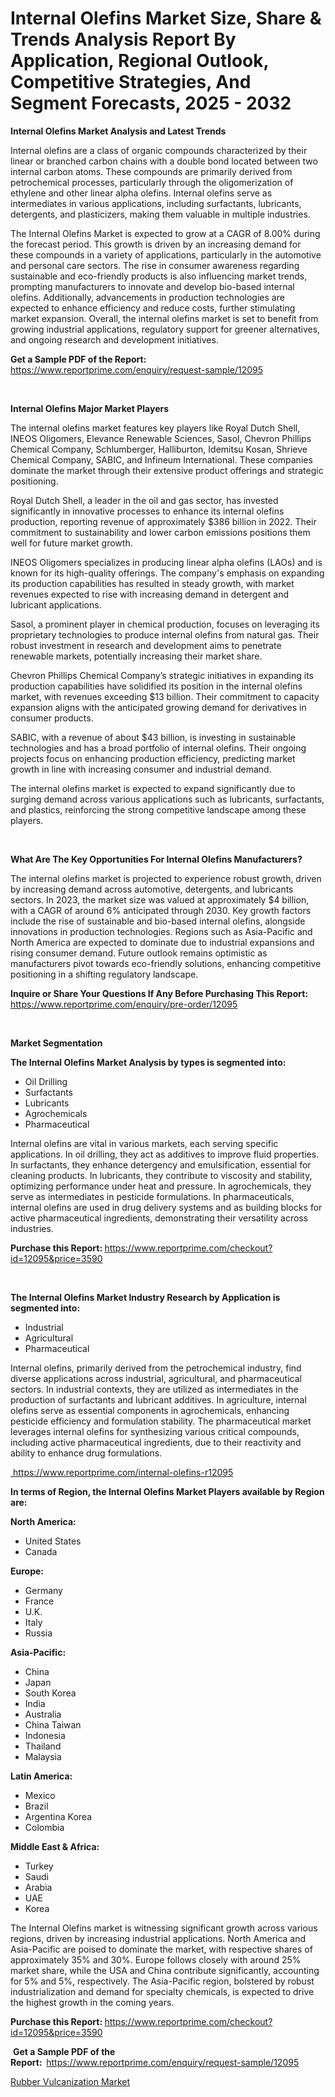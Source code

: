 <p><h1>Internal Olefins Market Size, Share & Trends Analysis Report By Application, Regional Outlook, Competitive Strategies, And Segment Forecasts, 2025 - 2032</h1></p><p><strong>Internal Olefins Market Analysis and Latest Trends</strong></p>
<p><p>Internal olefins are a class of organic compounds characterized by their linear or branched carbon chains with a double bond located between two internal carbon atoms. These compounds are primarily derived from petrochemical processes, particularly through the oligomerization of ethylene and other linear alpha olefins. Internal olefins serve as intermediates in various applications, including surfactants, lubricants, detergents, and plasticizers, making them valuable in multiple industries.</p><p>The Internal Olefins Market is expected to grow at a CAGR of 8.00% during the forecast period. This growth is driven by an increasing demand for these compounds in a variety of applications, particularly in the automotive and personal care sectors. The rise in consumer awareness regarding sustainable and eco-friendly products is also influencing market trends, prompting manufacturers to innovate and develop bio-based internal olefins. Additionally, advancements in production technologies are expected to enhance efficiency and reduce costs, further stimulating market expansion. Overall, the internal olefins market is set to benefit from growing industrial applications, regulatory support for greener alternatives, and ongoing research and development initiatives.</p></p>
<p><strong>Get a Sample PDF of the Report:&nbsp;</strong> <a href="https://www.reportprime.com/enquiry/request-sample/12095?utm_campaign=2220&utm_medium=2&utm_source=Github&utm_content=ia&utm_term=17032025&utm_id=internal-olefins">https://www.reportprime.com/enquiry/request-sample/12095</a></p>
<p>&nbsp;</p>
<p><strong>Internal Olefins Major Market Players</strong></p>
<p><p>The internal olefins market features key players like Royal Dutch Shell, INEOS Oligomers, Elevance Renewable Sciences, Sasol, Chevron Phillips Chemical Company, Schlumberger, Halliburton, Idemitsu Kosan, Shrieve Chemical Company, SABIC, and Infineum International. These companies dominate the market through their extensive product offerings and strategic positioning.</p><p>Royal Dutch Shell, a leader in the oil and gas sector, has invested significantly in innovative processes to enhance its internal olefins production, reporting revenue of approximately $386 billion in 2022. Their commitment to sustainability and lower carbon emissions positions them well for future market growth. </p><p>INEOS Oligomers specializes in producing linear alpha olefins (LAOs) and is known for its high-quality offerings. The company's emphasis on expanding its production capabilities has resulted in steady growth, with market revenues expected to rise with increasing demand in detergent and lubricant applications.</p><p>Sasol, a prominent player in chemical production, focuses on leveraging its proprietary technologies to produce internal olefins from natural gas. Their robust investment in research and development aims to penetrate renewable markets, potentially increasing their market share.</p><p>Chevron Phillips Chemical Company’s strategic initiatives in expanding its production capabilities have solidified its position in the internal olefins market, with revenues exceeding $13 billion. Their commitment to capacity expansion aligns with the anticipated growing demand for derivatives in consumer products.</p><p>SABIC, with a revenue of about $43 billion, is investing in sustainable technologies and has a broad portfolio of internal olefins. Their ongoing projects focus on enhancing production efficiency, predicting market growth in line with increasing consumer and industrial demand.</p><p>The internal olefins market is expected to expand significantly due to surging demand across various applications such as lubricants, surfactants, and plastics, reinforcing the strong competitive landscape among these players.</p></p>
<p>&nbsp;</p>
<p><strong>What Are The Key Opportunities For Internal Olefins Manufacturers?</strong></p>
<p><p>The internal olefins market is projected to experience robust growth, driven by increasing demand across automotive, detergents, and lubricants sectors. In 2023, the market size was valued at approximately $4 billion, with a CAGR of around 6% anticipated through 2030. Key growth factors include the rise of sustainable and bio-based internal olefins, alongside innovations in production technologies. Regions such as Asia-Pacific and North America are expected to dominate due to industrial expansions and rising consumer demand. Future outlook remains optimistic as manufacturers pivot towards eco-friendly solutions, enhancing competitive positioning in a shifting regulatory landscape.</p></p>
<p><strong>Inquire or Share Your Questions If Any Before Purchasing This Report:</strong> <a href="https://www.reportprime.com/enquiry/pre-order/12095?utm_campaign=2220&utm_medium=2&utm_source=Github&utm_content=ia&utm_term=17032025&utm_id=internal-olefins">https://www.reportprime.com/enquiry/pre-order/12095</a></p>
<p>&nbsp;</p>
<p><strong>Market Segmentation</strong></p>
<p><strong>The Internal Olefins Market Analysis by types is segmented into:</strong></p>
<p><ul><li>Oil Drilling</li><li>Surfactants</li><li>Lubricants</li><li>Agrochemicals</li><li>Pharmaceutical</li></ul></p>
<p><p>Internal olefins are vital in various markets, each serving specific applications. In oil drilling, they act as additives to improve fluid properties. In surfactants, they enhance detergency and emulsification, essential for cleaning products. In lubricants, they contribute to viscosity and stability, optimizing performance under heat and pressure. In agrochemicals, they serve as intermediates in pesticide formulations. In pharmaceuticals, internal olefins are used in drug delivery systems and as building blocks for active pharmaceutical ingredients, demonstrating their versatility across industries.</p></p>
<p><strong>Purchase this Report:&nbsp;</strong><a href="https://www.reportprime.com/checkout?id=12095&price=3590&utm_campaign=2220&utm_medium=2&utm_source=Github&utm_content=ia&utm_term=17032025&utm_id=internal-olefins">https://www.reportprime.com/checkout?id=12095&price=3590</a></p>
<p>&nbsp;</p>
<p><strong>The Internal Olefins Market Industry Research by Application is segmented into:</strong></p>
<p><ul><li>Industrial</li><li>Agricultural</li><li>Pharmaceutical</li></ul></p>
<p><p>Internal olefins, primarily derived from the petrochemical industry, find diverse applications across industrial, agricultural, and pharmaceutical sectors. In industrial contexts, they are utilized as intermediates in the production of surfactants and lubricant additives. In agriculture, internal olefins serve as essential components in agrochemicals, enhancing pesticide efficiency and formulation stability. The pharmaceutical market leverages internal olefins for synthesizing various critical compounds, including active pharmaceutical ingredients, due to their reactivity and ability to enhance drug formulations.</p></p>
<p><a href="https://www.reportprime.com/internal-olefins-r12095?utm_campaign=2220&utm_medium=2&utm_source=Github&utm_content=ia&utm_term=17032025&utm_id=internal-olefins">&nbsp;https://www.reportprime.com/internal-olefins-r12095</a></p>
<p><strong>In terms of Region, the Internal Olefins Market Players available by Region are:</strong></p>
<p>
    <p> <strong> North America: </strong>
        <ul>
            <li>United States</li>
            <li>Canada</li>
        </ul>
        </p> 
    <p> <strong> Europe: </strong>
        <ul>
            <li>Germany</li>
            <li>France</li>
            <li>U.K.</li>
            <li>Italy</li>
            <li>Russia</li>
        </ul>
        </p> 
    <p> <strong> Asia-Pacific: </strong>
        <ul>
            <li>China</li>
            <li>Japan</li>
            <li>South Korea</li>
            <li>India</li>
            <li>Australia</li>
            <li>China Taiwan</li>
            <li>Indonesia</li>
            <li>Thailand</li>
            <li>Malaysia</li>
        </ul>
        </p> 
    <p> <strong> Latin America: </strong>
        <ul>
            <li>Mexico</li>
            <li>Brazil</li>
            <li>Argentina Korea</li>
            <li>Colombia</li>
        </ul>
        </p> 
    <p> <strong> Middle East & Africa: </strong>
        <ul>
            <li>Turkey</li>
            <li>Saudi</li>
            <li>Arabia</li>
            <li>UAE</li>
            <li>Korea</li>
        </ul>
    </p>
    </p>
<p><p>The Internal Olefins market is witnessing significant growth across various regions, driven by increasing industrial applications. North America and Asia-Pacific are poised to dominate the market, with respective shares of approximately 35% and 30%. Europe follows closely with around 25% market share, while the USA and China contribute significantly, accounting for 5% and 5%, respectively. The Asia-Pacific region, bolstered by robust industrialization and demand for specialty chemicals, is expected to drive the highest growth in the coming years.</p></p>
<p><strong>Purchase this Report: </strong><a href="https://www.reportprime.com/checkout?id=12095&price=3590&utm_campaign=2220&utm_medium=2&utm_source=Github&utm_content=ia&utm_term=17032025&utm_id=internal-olefins">https://www.reportprime.com/checkout?id=12095&price=3590</a></p>
<p>&nbsp;<strong>Get a Sample PDF of the Report:&nbsp;&nbsp;</strong><a href="https://www.reportprime.com/enquiry/request-sample/12095?utm_campaign=2220&utm_medium=2&utm_source=Github&utm_content=ia&utm_term=17032025&utm_id=internal-olefins">https://www.reportprime.com/enquiry/request-sample/12095</a></p>
<p><strong></strong></p>
<p><p><a href="https://github.com/JosephineMcguire65/Market-Research-Report-List-2/blob/main/rubber-vulcanization-market.md?utm_campaign=2220&utm_medium=2&utm_source=Github&utm_content=ia&utm_term=17032025&utm_id=internal-olefins">Rubber Vulcanization Market</a></p></p>